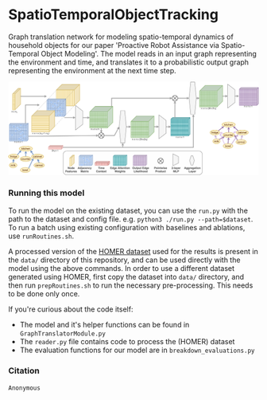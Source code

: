 # SpatioTemporalObjectTracking
Graph translation network for modeling spatio-temporal dynamics of household objects for our paper 'Proactive Robot Assistance via Spatio-Temporal Object Modeling'. The model reads in an input graph representing the environment and time, and translates it to a probabilistic output graph representing the environment at the next time step.

<img src="GNNarchitecture.png"
     alt="GNN Architecture"
     style="float: center;" />

### Running this model
To run the model on the existing dataset, you can use the `run.py` with the path to the dataset and config file. e.g. `python3 ./run.py --path=$dataset`. To run a batch using existing configuration with baselines and ablations, use `runRoutines.sh`. 

A processed version of the [HOMER dataset]() used for the results is present in the `data/` directory of this repository, and can be used directly with the model using the above commands. In order to use a different dataset generated using HOMER, first copy the dataset into `data/` directory, and then run `prepRoutines.sh` to run the necessary pre-processing. This needs to be done only once.

If you're curious about the code itself:
- The model and it's helper functions can be found in `GraphTranslatorModule.py`
- The `reader.py` file contains code to process the (HOMER) dataset
- The evaluation functions for our model are in `breakdown_evaluations.py`

### Citation
```
Anonymous
```